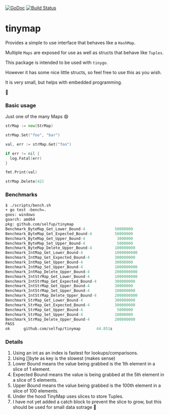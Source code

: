 [![GoDoc](https://godoc.org/github.com/selfup/tinymap?status.svg)](https://godoc.org/github.com/selfup/tinymap)
[![Build Status](https://travis-ci.org/selfup/tinymap.svg?branch=master)](https://travis-ci.org/selfup/tinymap)

# tinymap

Provides a simple to use interface that behaves like a `HashMap`.

Multiple `Maps` are exposed for use as well as structs that behave like `Tuples`.

This package is intended to be used with `tinygo`.

However it has some nice little structs, so feel free to use this as you wish.

It is very small, but helps with embedded programming.

:tada:

### Basic usage

Just one of the many Maps :smile:

```go
strMap := new(StrMap)

strMap.Set("foo", "bar")

val, err := strMap.Get("foo")

if err != nil {
  log.Fatal(err)
}

fmt.Print(val)

strMap.Delete(42)
```

### Benchmarks

```ocaml
$ ./scripts/bench.sh
+ go test -bench=.
goos: windows
goarch: amd64
pkg: github.com/selfup/tinymap
Benchmark_ByteMap_Get_Lower_Bound-4             50000000                27.7 ns/op
Benchmark_ByteMap_Get_Expected_Bound-4          50000000                34.5 ns/op
Benchmark_ByteMap_Get_Upper_Bound-4              3000000               544 ns/op
Benchmark_ByteMap_Set_Upper_Bound-4              5000000               287 ns/op
Benchmark_ByteMap_Delete_Upper_Bound-4          100000000               11.3 ns/op
Benchmark_IntMap_Get_Lower_Bound-4              1000000000               2.55 ns/op
Benchmark_IntMap_Get_Expected_Bound-4           300000000                4.28 ns/op
Benchmark_IntMap_Get_Upper_Bound-4              30000000                45.1 ns/op
Benchmark_IntMap_Set_Upper_Bound-4              1000000000               2.83 ns/op
Benchmark_IntMap_Delete_Upper_Bound-4           2000000000               1.85 ns/op
Benchmark_IntStrMap_Get_Lower_Bound-4           1000000000               2.70 ns/op
Benchmark_IntStrMap_Get_Expected_Bound-4        300000000                5.05 ns/op
Benchmark_IntStrMap_Get_Upper_Bound-4           30000000                56.6 ns/op
Benchmark_IntStrMap_Set_Upper_Bound-4           100000000               20.4 ns/op
Benchmark_IntStrMap_Delete_Upper_Bound-4        2000000000               1.85 ns/op
Benchmark_StrMap_Get_Lower_Bound-4              300000000                4.89 ns/op
Benchmark_StrMap_Get_Expected_Bound-4           300000000                5.51 ns/op
Benchmark_StrMap_Get_Upper_Bound-4               5000000               391 ns/op
Benchmark_StrMap_Set_Upper_Bound-4              10000000               201 ns/op
Benchmark_StrMap_Delete_Upper_Bound-4           200000000                6.37 ns/op
PASS
ok      github.com/selfup/tinymap       44.851s
```

### Details

1. Using an int as an index is fastest for lookups/comparisons.
1. Using []byte as key is the slowest (makes sense)
1. Lower Bound means the value being grabbed is the 1th element in a slice of 1 element.
1. Expected Bound means the value is being grabbed at the 5th element in a slice of 5 elements.
1. Upper Bound means the value being grabbed is the 100th element in a slice of 100 elements.
1. Under the hood TinyMap uses slices to store Tuples.
1. I have not yet added a catch block to prevent the slice to grow, but this should be used for small data sotrage :pray:
